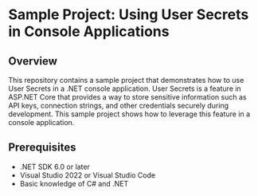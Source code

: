 # Sample Project: Using User Secrets in Console Applications

## Overview

This repository contains a sample project that demonstrates how to use User Secrets in a .NET console application. User Secrets is a feature in ASP.NET Core that provides a way to store sensitive information such as API keys, connection strings, and other credentials securely during development. This sample project shows how to leverage this feature in a console application.

## Prerequisites

- .NET SDK 6.0 or later
- Visual Studio 2022 or Visual Studio Code
- Basic knowledge of C# and .NET
